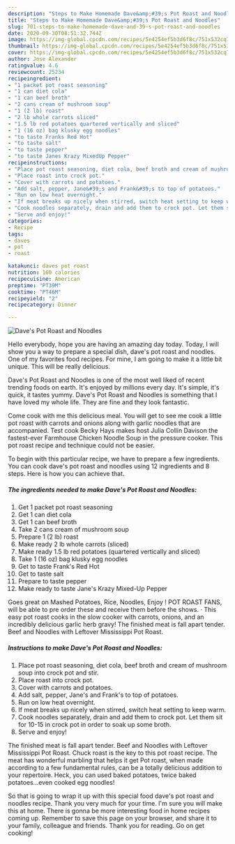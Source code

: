 ```yaml
---
description: "Steps to Make Homemade Dave&amp;#39;s Pot Roast and Noodles"
title: "Steps to Make Homemade Dave&amp;#39;s Pot Roast and Noodles"
slug: 701-steps-to-make-homemade-dave-and-39-s-pot-roast-and-noodles
date: 2020-09-30T08:51:32.744Z
image: https://img-global.cpcdn.com/recipes/5e4254ef5b3d6f8c/751x532cq70/daves-pot-roast-and-noodles-recipe-main-photo.jpg
thumbnail: https://img-global.cpcdn.com/recipes/5e4254ef5b3d6f8c/751x532cq70/daves-pot-roast-and-noodles-recipe-main-photo.jpg
cover: https://img-global.cpcdn.com/recipes/5e4254ef5b3d6f8c/751x532cq70/daves-pot-roast-and-noodles-recipe-main-photo.jpg
author: Jose Alexander
ratingvalue: 4.6
reviewcount: 25234
recipeingredient:
- "1 packet pot roast seasoning"
- "1 can diet cola"
- "1 can beef broth"
- "2 cans cream of mushroom soup"
- "1 (2 lb) roast"
- "2 lb whole carrots sliced"
- "1.5 lb red potatoes quartered vertically and sliced"
- "1 (16 oz) bag klusky egg noodles"
- "to taste Franks Red Hot"
- "to taste salt"
- "to taste pepper"
- "to taste Janes Krazy MixedUp Pepper"
recipeinstructions:
- "Place pot roast seasoning, diet cola, beef broth and cream of mushroom soup into crock pot and stir."
- "Place roast into crock pot."
- "Cover with carrots and potatoes."
- "Add salt, pepper, Jane&#39;s and Frank&#39;s to top of potatoes."
- "Run on low heat overnight."
- "If meat breaks up nicely when stirred, switch heat setting to keep warm."
- "Cook noodles separately, drain and add them to crock pot. Let them sit for 10-15 in crock pot in order to soak up some broth."
- "Serve and enjoy!"
categories:
- Recipe
tags:
- daves
- pot
- roast

katakunci: daves pot roast 
nutrition: 160 calories
recipecuisine: American
preptime: "PT39M"
cooktime: "PT46M"
recipeyield: "2"
recipecategory: Dinner

---
```



![Dave&#39;s Pot Roast and Noodles](https://img-global.cpcdn.com/recipes/5e4254ef5b3d6f8c/751x532cq70/daves-pot-roast-and-noodles-recipe-main-photo.jpg)

Hello everybody, hope you are having an amazing day today. Today, I will show you a way to prepare a special dish, dave&#39;s pot roast and noodles. One of my favorites food recipes. For mine, I am going to make it a little bit unique. This will be really delicious.

Dave&#39;s Pot Roast and Noodles is one of the most well liked of recent trending foods on earth. It's enjoyed by millions every day. It's simple, it's quick, it tastes yummy. Dave&#39;s Pot Roast and Noodles is something that I have loved my whole life. They are fine and they look fantastic.

Come cook with me this delicious meal. You will get to see me cook a little pot roast with carrots and onions along with garlic noodles that are accompanied. Test cook Becky Hays makes host Julia Collin Davison the fastest-ever Farmhouse Chicken Noodle Soup in the pressure cooker. This pot roast recipe and technique could not be easier.


To begin with this particular recipe, we have to prepare a few ingredients. You can cook dave&#39;s pot roast and noodles using 12 ingredients and 8 steps. Here is how you can achieve that.

<!--inarticleads1-->

##### The ingredients needed to make Dave&#39;s Pot Roast and Noodles:

1. Get 1 packet pot roast seasoning
1. Get 1 can diet cola
1. Get 1 can beef broth
1. Take 2 cans cream of mushroom soup
1. Prepare 1 (2 lb) roast
1. Make ready 2 lb whole carrots (sliced)
1. Make ready 1.5 lb red potatoes (quartered vertically and sliced)
1. Take 1 (16 oz) bag klusky egg noodles
1. Get to taste Frank&#39;s Red Hot
1. Get to taste salt
1. Prepare to taste pepper
1. Make ready to taste Jane&#39;s Krazy Mixed-Up Pepper


Goes great on Mashed Potatoes, Rice, Noodles, Enjoy ! POT ROAST FANS, will be able to pre order these and receive them before the shows. · This easy pot roast cooks in the slow cooker with carrots, onions, and an incredibly delicious garlic herb gravy! The finished meat is fall apart tender. Beef and Noodles with Leftover Mississippi Pot Roast. 

<!--inarticleads2-->

##### Instructions to make Dave&#39;s Pot Roast and Noodles:

1. Place pot roast seasoning, diet cola, beef broth and cream of mushroom soup into crock pot and stir.
1. Place roast into crock pot.
1. Cover with carrots and potatoes.
1. Add salt, pepper, Jane&#39;s and Frank&#39;s to top of potatoes.
1. Run on low heat overnight.
1. If meat breaks up nicely when stirred, switch heat setting to keep warm.
1. Cook noodles separately, drain and add them to crock pot. Let them sit for 10-15 in crock pot in order to soak up some broth.
1. Serve and enjoy!


The finished meat is fall apart tender. Beef and Noodles with Leftover Mississippi Pot Roast. Chuck roast is the key to this pot roast recipe. The meat has wonderful marbling that helps it get Pot roast, when made according to a few fundamental rules, can be a totally delicious addition to your repertoire. Heck, you can used baked potatoes, twice baked potatoes…even cooked egg noodles! 

So that is going to wrap it up with this special food dave&#39;s pot roast and noodles recipe. Thank you very much for your time. I'm sure you will make this at home. There is gonna be more interesting food in home recipes coming up. Remember to save this page on your browser, and share it to your family, colleague and friends. Thank you for reading. Go on get cooking!

